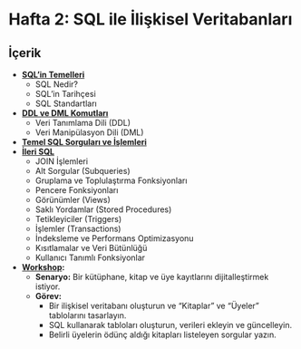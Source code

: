 # **Hafta 2: SQL ile İlişkisel Veritabanları**
## İçerik

- [**SQL’in Temelleri**](./hafta2.1)
	- SQL Nedir?
	- SQL’in Tarihçesi
	- SQL Standartları
- [**DDL ve DML Komutları**](./hafta2.2)
	- Veri Tanımlama Dili (DDL)
	- Veri Manipülasyon Dili (DML)
- [**Temel SQL Sorguları ve İşlemleri**](./hafta2.2)
- [**İleri SQL**](./hafta2.3)
	- JOIN İşlemleri
	- Alt Sorgular (Subqueries)
	- Gruplama ve Toplulaştırma Fonksiyonları
	- Pencere Fonksiyonları
	- Görünümler (Views)
	- Saklı Yordamlar (Stored Procedures)
	- Tetikleyiciler (Triggers)
	- İşlemler (Transactions)
	- İndeksleme ve Performans Optimizasyonu
	- Kısıtlamalar ve Veri Bütünlüğü
	- Kullanıcı Tanımlı Fonksiyonlar
- **[Workshop](./hafta2.4):**
	- **Senaryo:** Bir kütüphane, kitap ve üye kayıtlarını dijitalleştirmek istiyor.
	- **Görev:** 
		- Bir ilişkisel veritabanı oluşturun ve “Kitaplar” ve “Üyeler” tablolarını tasarlayın.
		- SQL kullanarak tabloları oluşturun, verileri ekleyin ve güncelleyin.
		- Belirli üyelerin ödünç aldığı kitapları listeleyen sorgular yazın.
